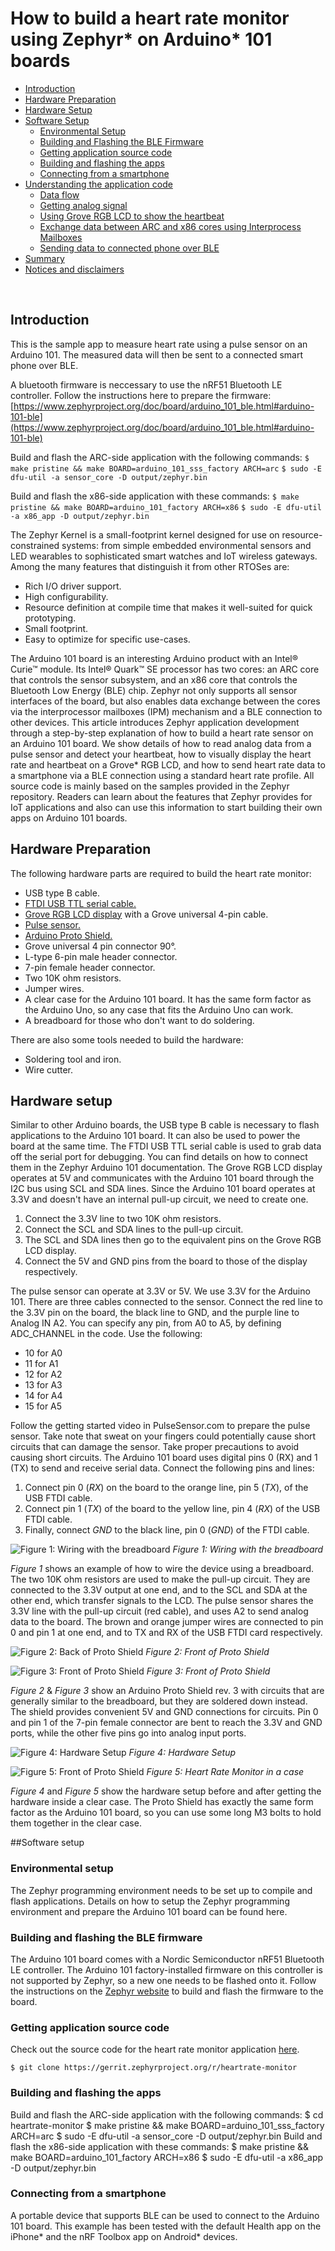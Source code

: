 # How to build a heart rate monitor using Zephyr\* on Arduino\* 101 boards

- [Introduction](#introduction)
- [Hardware Preparation](#hardware-preparation)
- [Hardware Setup](#hardware-setup)
- [Software Setup](#software-setup)
    - [Environmental Setup](#environmental-setup)
    - [Building and Flashing the BLE Firmware](#building-and-flashing-the-ble-firmware)
    - [Getting application source code](#getting-application-source-code)
    - [Building and flashing the apps](#building-and-flashing-the-apps)
    - [Connecting from a smartphone](#connecting-from-a-smartphone)
- [Understanding the application code](#understanding-the-application-code)
    - [Data flow](#data-flow)
    - [Getting analog signal](#getting-analog-signal)
    - [Using Grove RGB LCD to show the heartbeat](#using-grove-rgb-lcd-to-show-the-heartbeat)
    - [Exchange data between ARC and x86 cores using Interprocess Mailboxes](#exchange-data-between-arc-and-x86-cores-using-interprocess-mailboxes)
    - [Sending data to connected phone over BLE](#sending-data-to-connected-phone-over-ble)
- [Summary](#summary)
- [Notices and disclaimers](#notices-and-disclaimers)

<br>

## Introduction
This is the sample app to measure heart rate using a pulse sensor
on an Arduino 101. The measured data will then be sent to a connected
smart phone over BLE.

A bluetooth firmware is neccessary to use the nRF51 Bluetooth LE controller.
Follow the instructions here to prepare the firmware:
[https://www.zephyrproject.org/doc/board/arduino_101_ble.html#arduino-101-ble](https://www.zephyrproject.org/doc/board/arduino_101_ble.html#arduino-101-ble)

Build and flash the ARC-side application with the following commands:
`$ make pristine && make BOARD=arduino_101_sss_factory ARCH=arc`
`$ sudo -E dfu-util -a sensor_core -D output/zephyr.bin`

Build and flash the x86-side application with these commands:
`$ make pristine && make BOARD=arduino_101_factory ARCH=x86`
`$ sudo -E dfu-util -a x86_app -D output/zephyr.bin`

The Zephyr Kernel is a small-footprint kernel designed for use on resource-constrained systems: from simple embedded environmental sensors and LED wearables to sophisticated smart watches and IoT wireless gateways. Among the many features that distinguish it from other RTOSes are:

* Rich I/O driver support.
* High configurability.
* Resource definition at compile time that makes it well-suited for quick prototyping. 
* Small footprint.
* Easy to optimize for specific use-cases.


The Arduino 101 board is an interesting Arduino product with an Intel® Curie™ module. Its Intel® Quark™ SE processor has two cores: an ARC core that controls the sensor subsystem, and an x86 core that controls the Bluetooth Low Energy (BLE) chip. Zephyr not only supports all sensor interfaces of the board, but also enables data exchange between the cores via the interprocessor mailboxes (IPM) mechanism and a BLE connection to other devices.
This article introduces Zephyr application development through a step-by-step explanation of how to build a heart rate sensor on an Arduino 101 board. We show details of how to read analog data from a pulse sensor and detect your heartbeat, how to visually display the heart rate and heartbeat on a Grove\* RGB LCD, and how to send heart rate data to a smartphone via a BLE connection using a standard heart rate profile. All source code is mainly based on the samples provided in the Zephyr repository. Readers can learn about the features that Zephyr provides for IoT applications and also can use this information to start building their own apps on Arduino 101 boards.

## Hardware Preparation
The following hardware parts are required to build the heart rate monitor:

* USB type B cable.
* [FTDI USB TTL serial cable.](http://www.ftdichip.com/Products/Cables/USBTTLSerial.htm)
* [Grove RGB LCD display](http://www.seeedstudio.com/wiki/Grove_-_LCD_RGB_Backlight) with a Grove universal 4-pin cable.
* [Pulse sensor.](http://pulsesensor.com/)
* [Arduino Proto Shield.](https://www.arduino.cc/en/Main/ArduinoProtoShield)
* Grove universal 4 pin connector 90°.
* L-type 6-pin male header connector.
* 7-pin female header connector.
* Two 10K ohm resistors.
* Jumper wires.
* A clear case for the Arduino 101 board. It has the same form factor as the Arduino Uno, so any case that fits the Arduino Uno can work.
* A breadboard for those who don't want to do soldering.

There are also some tools needed to build the hardware:

* Soldering tool and iron.
* Wire cutter.

## Hardware setup
Similar to other Arduino boards, the USB type B cable is necessary to flash applications to the Arduino 101 board. It can also be used to power the board at the same time. The FTDI USB TTL serial cable is used to grab data off the serial port for debugging. You can find details on how to connect them in the Zephyr Arduino 101 documentation.
The Grove RGB LCD display operates at 5V and communicates with the Arduino 101 board through the I2C bus using SCL and SDA lines. Since the Arduino 101 board operates at 3.3V and doesn't have an internal pull-up circuit, we need to create one.

1. Connect the 3.3V line to two 10K ohm resistors.
2. Connect the SCL and SDA lines to the pull-up circuit.
3. The SCL and SDA lines then go to the equivalent pins on the Grove RGB LCD display.
4. Connect the 5V and GND pins from the board to those of the display respectively.

The pulse sensor can operate at 3.3V or 5V. We use 3.3V for the Arduino 101. There are three cables connected to the sensor. Connect the red line to the 3.3V pin on the board, the black line to GND, and the purple line to Analog IN A2. You can specify any pin, from A0 to A5, by defining ADC_CHANNEL in the code. Use the following:

* 10 for A0
* 11 for A1
* 12 for A2
* 13 for A3
* 14 for A4
* 15 for A5

Follow the getting started video in PulseSensor.com to prepare the pulse sensor. Take note that sweat on your fingers could potentially cause short circuits that can damage the sensor. Take proper precautions to avoid causing short circuits. 
The Arduino 101 board uses digital pins 0 (RX) and 1 (TX) to send and receive serial data. Connect the following pins and lines:

1. Connect pin 0 (*RX*) on the board to the orange line, pin 5 (*TX*), of the USB FTDI cable.
2. Connect pin 1 (*TX*) of the board to the yellow line, pin 4 (*RX*) of the USB FTDI cable.
3. Finally, connect *GND* to the black line, pin 0 (*GND*) of the FTDI cable.

![Figure 1: Wiring with the breadboard](./docs/assets/image00.png)
*Figure 1: Wiring with the breadboard*

*Figure 1* shows an example of how to wire the device using a breadboard. The two 10K ohm resistors are used to make the pull-up circuit. They are connected to the 3.3V output at one end, and to the SCL and SDA at the other end, which transfer signals to the LCD. The pulse sensor shares the 3.3V line with the pull-up circuit (red cable), and uses A2 to send analog data to the board. The brown and orange jumper wires are connected to pin 0 and pin 1 at one end, and to TX and RX of the USB FTDI card respectively.

![Figure 2: Back of Proto Shield](./docs/assets/image04.png) 
*Figure 2: Front of Proto Shield*

![Figure 3: Front of Proto Shield](./docs/assets/image03.png)
*Figure 3: Front of Proto Shield*

*Figure 2* & *Figure 3* show an Arduino Proto Shield rev. 3 with circuits that are generally similar to the breadboard, but they are soldered down instead. The shield provides convenient 5V and GND connections for circuits. Pin 0 and pin 1 of the 7-pin female connector are bent to reach the 3.3V and GND ports, while the other five pins go into analog input ports.

![Figure 4: Hardware Setup](./docs/assets/image04.png) 
*Figure 4: Hardware Setup*

![Figure 5: Front of Proto Shield](./docs/assets/image03.png)
*Figure 5: Heart Rate Monitor in a case*

*Figure 4* and *Figure 5* show the hardware setup before and after getting the hardware inside a clear case. The Proto Shield has exactly the same form factor as the Arduino 101 board, so you can use some long M3 bolts to hold them together in the clear case.

##Software setup

### Environmental setup

The Zephyr programming environment needs to be set up to compile and flash applications. Details on how to setup the Zephyr programming environment and prepare the Arduino 101 board can be found here.

### Building and flashing the BLE firmware
The Arduino 101 board comes with a Nordic Semiconductor nRF51 Bluetooth LE controller. The Arduino 101 factory-installed firmware on this controller is not supported by Zephyr, so a new one needs to be flashed onto it. Follow the instructions on the [Zephyr website](https://www.zephyrproject.org/doc/board/arduino_101_ble.html#arduino-101-ble) to build and flash the firmware to the board. 

### Getting application source code
Check out the source code for the heart rate monitor application [here](https://www.zephyrproject.org/doc/board/arduino_101.html). 

`$ git clone https://gerrit.zephyrproject.org/r/heartrate-monitor`

### Building and flashing the apps
Build and flash the ARC-side application with the following commands:
    $ cd heartrate-monitor
    $ make pristine && make BOARD=arduino_101_sss_factory ARCH=arc
    $ sudo -E dfu-util -a sensor_core -D output/zephyr.bin
Build and flash the x86-side application with these commands:
    $ make pristine && make BOARD=arduino_101_factory ARCH=x86
    $ sudo -E dfu-util -a x86_app -D output/zephyr.bin

### Connecting from a smartphone
A portable device that supports BLE can be used to connect to the Arduino 101 board. This example has been tested with the default Health app on the iPhone* and the nRF Toolbox app on Android* devices.


